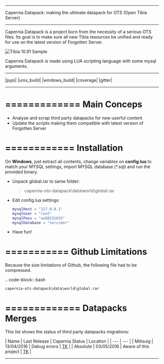 
****************************************
Capernia Datapack: making the ultimate datapack for OTS (Open Tibia Server)
****************************************

Capernia Datapack is a project born from the necessity of a serious OTS files.
Its goal is to make sure all new Tibia resources be unified and ready for use on the latest version of Forgotten Server.


![Tibia 10.91 Sample](https://cloud.githubusercontent.com/assets/19177793/15003885/258236d8-1187-11e6-86fd-f83118992146.png)


Capernia Datapack is made using LUA scripting language with some mysql arguments.

-----

|pypi| |unix_build| |windows_build| |coverage| |gitter|

-----


=============
Main Conceps
=============

* Analyse and scrap third party datapacks for new userful content
* Update the scripts making them compatible with latest version of Forgotten Server


============
Installation
============


On **Windows**, just extract all contents, change variables on **config.lua** to match your MYSQL settings, import MYSQL database (*.sql) and run the provided binary.

 - Unpack global.rar to same folder:

    > capernia-ots-datapack\data\world\global.rar

 - Edit config.lua settings:

	```lua
	mysqlHost = "127.0.0.1" 
	mysqlUser = "root"
	mysqlPass = "az88231015"
	mysqlDatabase = "servidor"
	```

 - Have fun!

===========
Github Limitations
===========

Because the size limitations of Github, the following file had to be compressed.

.. code-block:: bash

    capernia-ots-datapack\data\world\global.rar


=============
Datapacks Merges
=============

This list shows the status of third party datapacks migrations:

| Name | Last Release | Capernia Status | Location |
| --- | --- |
| Mitisuig | 13/04/2016 | Debug errors | [TK](http://www.tibiaking.com/forum/topic/36403-global-full-tibiaking-10911092-tfs-12-full-oramond-cast-system-lions-rock-reward-system-equip-hotkey-new-items-news-monster-new-areas-krailos-asura-medusa-town-etc-eventos-sem-missao-v20/) |
| Absolute | 03/05/2016 | Aware of this project | [TK](http://www.tibiaking.com/forum/topic/67075-global-full-download-1090-tfs-12ferumbras-questkrailosnew-arenacastrewardeventscasino/) |


----------


